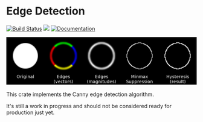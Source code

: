 Edge Detection
==============
[![Build Status](https://travis-ci.org/polyfloyd/edge-detection-rs.svg)](https://travis-ci.org/polyfloyd/edge-detection-rs)
[![](https://img.shields.io/crates/v/edge-detection.svg)](https://crates.io/crates/edge-detection)
[![Documentation](https://docs.rs/edge-detection/badge.svg)](https://docs.rs/edge-detection/)

![Circle](media/demo-circle.png)

This crate implements the Canny edge detection algorithm.

It's still a work in progress and should not be considered ready for production just yet.
